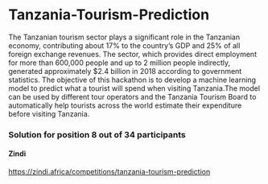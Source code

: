 # Tanzania-Tourism-Prediction

The Tanzanian tourism sector plays a significant role in the Tanzanian economy, contributing about 17% to the country’s GDP and 25% of all foreign exchange revenues. The sector, which provides direct employment for more than 600,000 people and up to 2 million people indirectly, generated approximately $2.4 billion in 2018 according to government statistics. 
The objective of this hackathon is to develop a machine learning model to predict what a tourist will spend when visiting Tanzania.The model can be used by different tour operators and the Tanzania Tourism Board to automatically help tourists across the world estimate their expenditure before visiting Tanzania.


### Solution for position 8 out of 34 participants
#### Zindi
https://zindi.africa/competitions/tanzania-tourism-prediction
